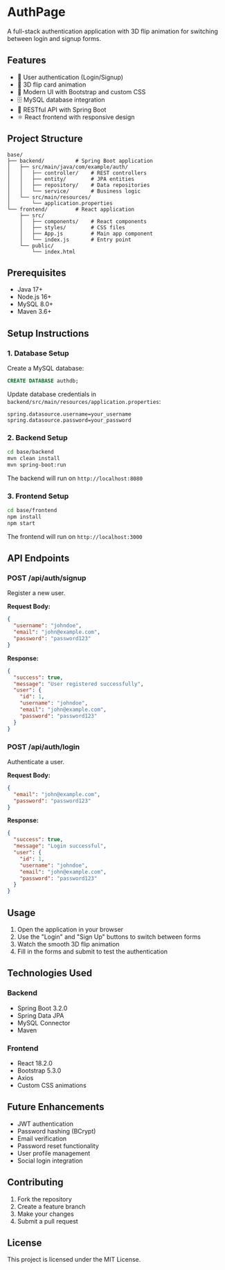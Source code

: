 # AuthPage

A full-stack authentication application with 3D flip animation for switching between login and signup forms.

## Features

- 🔐 User authentication (Login/Signup)
- 🎨 3D flip card animation
- 🎯 Modern UI with Bootstrap and custom CSS
- 🗄️ MySQL database integration
- 🔄 RESTful API with Spring Boot
- ⚛️ React frontend with responsive design

## Project Structure

```
base/
├── backend/          # Spring Boot application
│   ├── src/main/java/com/example/auth/
│   │   ├── controller/    # REST controllers
│   │   ├── entity/        # JPA entities
│   │   ├── repository/    # Data repositories
│   │   └── service/       # Business logic
│   └── src/main/resources/
│       └── application.properties
└── frontend/         # React application
    ├── src/
    │   ├── components/    # React components
    │   ├── styles/        # CSS files
    │   ├── App.js         # Main app component
    │   └── index.js       # Entry point
    └── public/
        └── index.html
```

## Prerequisites

- Java 17+
- Node.js 16+
- MySQL 8.0+
- Maven 3.6+

## Setup Instructions

### 1. Database Setup

Create a MySQL database:

```sql
CREATE DATABASE authdb;
```

Update database credentials in `backend/src/main/resources/application.properties`:

```properties
spring.datasource.username=your_username
spring.datasource.password=your_password
```

### 2. Backend Setup

```bash
cd base/backend
mvn clean install
mvn spring-boot:run
```

The backend will run on `http://localhost:8080`

### 3. Frontend Setup

```bash
cd base/frontend
npm install
npm start
```

The frontend will run on `http://localhost:3000`

## API Endpoints

### POST /api/auth/signup
Register a new user.

**Request Body:**
```json
{
  "username": "johndoe",
  "email": "john@example.com",
  "password": "password123"
}
```

**Response:**
```json
{
  "success": true,
  "message": "User registered successfully",
  "user": {
    "id": 1,
    "username": "johndoe",
    "email": "john@example.com",
    "password": "password123"
  }
}
```

### POST /api/auth/login
Authenticate a user.

**Request Body:**
```json
{
  "email": "john@example.com",
  "password": "password123"
}
```

**Response:**
```json
{
  "success": true,
  "message": "Login successful",
  "user": {
    "id": 1,
    "username": "johndoe",
    "email": "john@example.com",
    "password": "password123"
  }
}
```

## Usage

1. Open the application in your browser
2. Use the "Login" and "Sign Up" buttons to switch between forms
3. Watch the smooth 3D flip animation
4. Fill in the forms and submit to test the authentication

## Technologies Used

### Backend
- Spring Boot 3.2.0
- Spring Data JPA
- MySQL Connector
- Maven

### Frontend
- React 18.2.0
- Bootstrap 5.3.0
- Axios
- Custom CSS animations

## Future Enhancements

- JWT authentication
- Password hashing (BCrypt)
- Email verification
- Password reset functionality
- User profile management
- Social login integration

## Contributing

1. Fork the repository
2. Create a feature branch
3. Make your changes
4. Submit a pull request

## License

This project is licensed under the MIT License.
